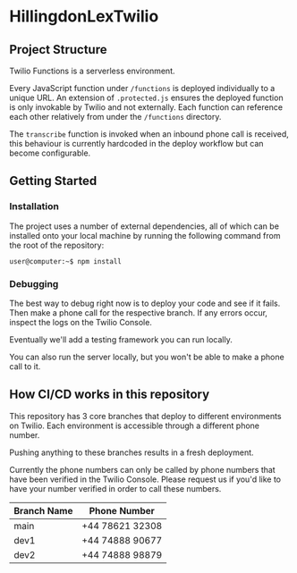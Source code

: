 # HillingdonLexTwilio

## Project Structure
Twilio Functions is a serverless environment.

Every JavaScript function under `/functions` is deployed individually to a unique URL. An extension of `.protected.js` ensures the deployed function is only invokable by Twilio and not externally. Each function can reference each other relatively from under the `/functions` directory.

The `transcribe` function is invoked when an inbound phone call is received, this behaviour is currently hardcoded in the deploy workflow but can become configurable.

## Getting Started

### Installation

The project uses a number of external dependencies, all of which can be installed onto your local machine by running the following command from the root of the repository:

```console
user@computer:~$ npm install
```

### Debugging

The best way to debug right now is to deploy your code and see if it fails. Then make a phone call for the respective branch. If any errors occur, inspect the logs on the Twilio Console.

Eventually we'll add a testing framework you can run locally.

You can also run the server locally, but you won't be able to make a phone call to it.

## How CI/CD works in this repository
This repository has 3 core branches that deploy to different environments on Twilio. Each environment is accessible through a different phone number.

Pushing anything to these branches results in a fresh deployment.

Currently the phone numbers can only be called by phone numbers that have been verified in the Twilio Console. Please request us if you'd like to have your number verified in order to call these numbers.

|Branch Name|Phone Number|
|-----------|------------|
|main|+44 78621 32308|
|dev1|+44 74888 90677|
|dev2|+44 74888 98879|

